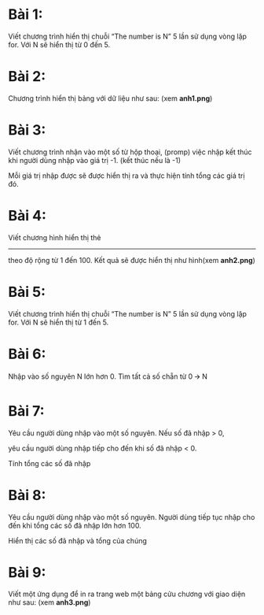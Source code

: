# Bài 1: 

Viết chương trình hiển thị chuỗi “The number is N” 5 lần sử dụng vòng lặp for. Với N sẽ hiển thị từ 0 đến 5.

# Bài 2:

Chương trình hiển thị bảng với dữ liệu như sau: (xem **anh1.png**)

# Bài 3:

Viết chương trình nhận vào một số từ hộp thoại, (promp)
việc nhập kết thúc khi người dùng nhập vào giá trị -1. (kết thúc nếu là -1)

Mỗi giá trị nhập được sẽ được hiển thị ra 
và thực hiện tính tổng các giá trị đó.

# Bài 4: 

Viết chương hình hiển thị thẻ <hr> theo độ rộng từ 1 đến 100. 
Kết quả sẽ được hiển thị như hình(xem **anh2.png**)

# Bài 5: 

Viết chương trình hiển thị chuỗi “The number is N” 5 lần sử dụng vòng lặp for. 
Với N sẽ hiển thị từ 1 đến 5.

# Bài 6: 

Nhập vào số nguyên N lớn hơn 0. 
Tìm tất cả số chẵn từ 0 🡪 N

# Bài 7:
Yêu cầu người dùng nhập vào một số nguyên. 
Nếu số đã nhập > 0, 


yêu cầu người dùng nhập tiếp cho đến khi số đã nhập < 0. 



Tính tổng các số đã nhập

# Bài 8:
Yêu cầu người dùng nhập vào một số nguyên. 
Người dùng tiếp tục nhập cho đến khi tổng các số đã nhập lớn hơn 100.


Hiển thị các số đã nhập và tổng của chúng

# Bài 9:

Viết một ứng dụng để in ra trang web một bảng cửu chương với giao diện như sau:
(xem **anh3.png**)